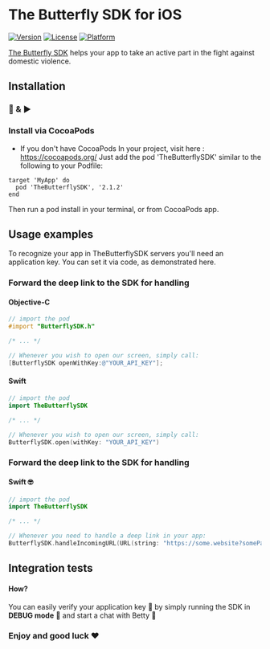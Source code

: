 # The Butterfly SDK for iOS

[![Version](https://img.shields.io/cocoapods/v/TheButterflySDK.svg?style=flat)](https://cocoapods.org/pods/TheButterflySDK)
[![License](https://img.shields.io/cocoapods/l/TheButterflySDK.svg?style=flat)](https://github.com/TheButterflySDK/iOS/blob/main/LICENSE)
[![Platform](https://img.shields.io/cocoapods/p/TheButterflySDK.svg?style=flat)](https://cocoapods.org/pods/TheButterflySDK)

[The Butterfly SDK](https://github.com/TheButterflyButton/About/blob/main/README.md) helps your app to take an active part in the fight against domestic violence.

## Installation

### 🔌 & ▶️

### Install via CocoaPods

- If you don't have CocoaPods In your project, visit here : https://cocoapods.org/
Just add the pod 'TheButterflySDK' similar to the following to your Podfile:

```
target 'MyApp' do
  pod 'TheButterflySDK', '2.1.2'
end

```

Then run a pod install in your terminal, or from CocoaPods app.

## Usage examples

To recognize your app in TheButterflySDK servers you'll need an application key. You can set it via code, as demonstrated here.

### Forward the deep link to the SDK for handling


#### Objective-C

```objective-c
// import the pod
#import "ButterflySDK.h"

/* ... */

// Whenever you wish to open our screen, simply call:
[ButterflySDK openWithKey:@"YOUR_API_KEY"];
```

#### Swift

```Swift
// import the pod
import TheButterflySDK

/* ... */

// Whenever you wish to open our screen, simply call:
ButterflySDK.open(withKey: "YOUR_API_KEY")
```

### Forward the deep link to the SDK for handling

#### Swift 🤓
```swift
// import the pod
import TheButterflySDK

/* ... */

// Whenever you need to handle a deep link in your app:
ButterflySDK.handleIncomingURL(URL(string: "https://some.website?someParam=someValue&otherParam=otherValue"), apiKey: "YOUR_API_KEY")
```

## Integration tests
#### How?

You can easily verify your application key 🔑 by simply running the SDK in **DEBUG mode** 🐞 and start a chat with Betty 💬


### Enjoy and good luck ❤️
